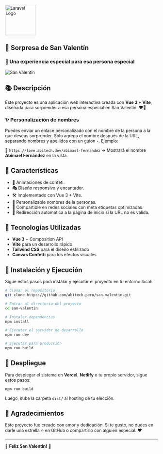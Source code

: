 
<p align="left"><a href="https://love.abitech.dev" target="_blank"><img src="https://love.abitech.dev/img/love.png" width="100" alt="Laravel Logo"></a></p>

## 💖 Sorpresa de San Valentín

### 🌟 Una experiencia especial para esa persona especial

![San Valentín](https://love.abitech.dev/img/print_1.webp)

## 📚 Descripción
Este proyecto es una aplicación web interactiva creada con **Vue 3 + Vite**, diseñada para sorprender a esa persona especial en San Valentín. ❤️🌹

### ✨ Personalización de nombres

Puedes enviar un enlace personalizado con el nombre de la persona a la que deseas sorprender. Solo agrega el nombre después de la URL, separando nombres y apellidos con un guion `-`. Ejemplo:

🔗 `https://love.abitech.dev/abimael-fernandez` → Mostrará el nombre **Abimael Fernández** en la vista.


## 🌈 Características
- 💖 Animaciones de confeti.
- 🎭 Diseño responsivo y encantador.
- 🛠️ Implementado con Vue 3 + Vite.
- 🎨 Personalizable nombres de la personas.
- 🎁 Compartible en redes sociales con meta etiquetas optimizadas.
- 🏡 Redirección automática a la página de inicio si la URL no es válida.


## 🔧 Tecnologías Utilizadas
- **Vue 3** + Composition API
- **Vite** para un desarrollo rápido
- **Tailwind CSS** para el diseño estilizado
- **Canvas Confetti** para los efectos visuales

## 🏢 Instalación y Ejecución
Sigue estos pasos para instalar y ejecutar el proyecto en tu entorno local:

```sh
# Clonar el repositorio
git clone https://github.com/abitech-peru/san-valentin.git

# Entrar al directorio del proyecto
cd san-valentin

# Instalar dependencias
npm install

# Ejecutar el servidor de desarrollo
npm run dev

# Ejecutar para producción
npm run build
```

## 🚀 Despliegue
Para desplegar el sistema en **Vercel**, **Netlify** o tu propio servidor, sigue estos pasos:
```sh
npm run build
```
Luego, sube la carpeta `dist/` al hosting de tu elección.

## 🙌 Agradecimientos
Este proyecto fue creado con amor y dedicación. Si te gustó, no dudes en darle una estrella ⭐ en GitHub o compartirlo con alguien especial. ❤️

---
🎉 **Feliz San Valentín!** 🎉
